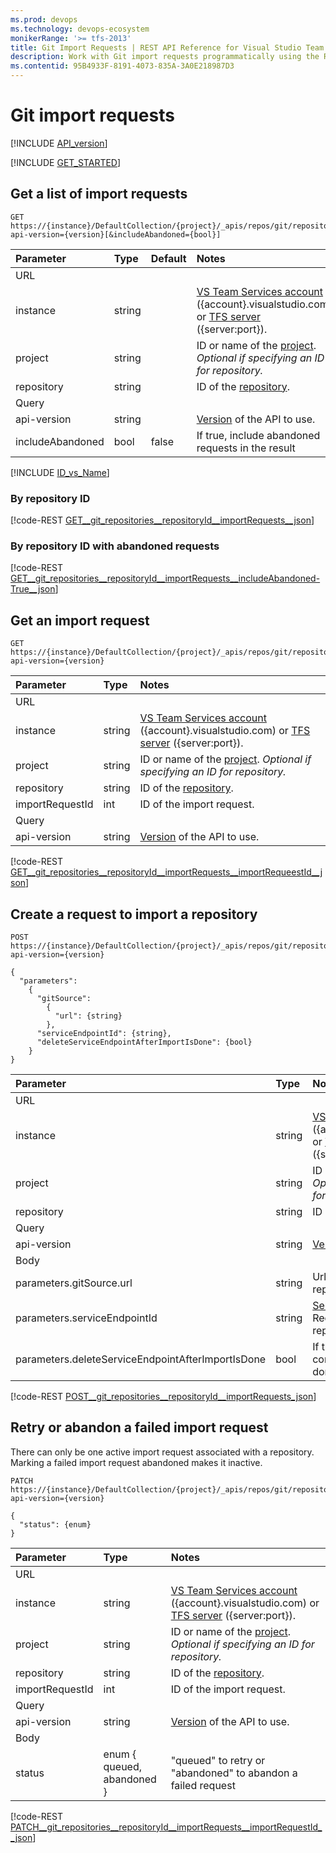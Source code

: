 ```yaml
---
ms.prod: devops
ms.technology: devops-ecosystem
monikerRange: '>= tfs-2013'
title: Git Import Requests | REST API Reference for Visual Studio Team Services and Team Foundation Server
description: Work with Git import requests programmatically using the REST APIs for Visual Studio Team Services and Team Foundation Server.
ms.contentid: 95B4933F-8191-4073-835A-3A0E218987D3
---
```


# Git import requests
[!INCLUDE [API_version](../_data/version3-preview.md)]

[!INCLUDE [GET_STARTED](../_data/get-started.md)]

## Get a list of import requests

```no-highlight
GET https://{instance}/DefaultCollection/{project}/_apis/repos/git/repositories/{repository}/importRequests?api-version={version}[&includeAbandoned={bool}]
```

| Parameter         | Type    | Default | Notes
|:------------------|:--------|:--------|:----------------------------------------------------------------------------------------------------------------------------
| URL
| instance          | string  |         | [VS Team Services account](/vsts/integrate/get-started/rest/basics) ({account}.visualstudio.com) or [TFS server](/vsts/integrate/get-started/rest/basics) ({server:port}).
| project           | string  |         | ID or name of the [project](../tfs/projects.md). *Optional if specifying an ID for repository.*
| repository        | string  |         | ID of the [repository](./repositories.md).
| Query
| api-version       | string  |         | [Version](../../concepts/rest-api-versioning.md) of the API to use.
| includeAbandoned  | bool    |  false  | If true, include abandoned requests in the result

[!INCLUDE [ID_vs_Name](_data/id_or_name.md)]

### By repository ID
[!code-REST [GET__git_repositories__repositoryId__importRequests__json](./_data/importRequests/GET__git_repositories__repositoryId__importRequests.json)]

### By repository ID with abandoned requests
[!code-REST [GET__git_repositories__repositoryId__importRequests__includeAbandoned-True__json](./_data/importRequests/GET__git_repositories__repositoryId__importRequests_includeAbandoned-True.json)]

## Get an import request

```no-highlight
GET https://{instance}/DefaultCollection/{project}/_apis/repos/git/repositories/{repository}/importRequests/{importRequestId}?api-version={version}
```

| Parameter         | Type    | Notes
|:------------------|:--------|:----------------------------------------------------------------------------------------------------------------------------
| URL
| instance          | string  | [VS Team Services account](/vsts/integrate/get-started/rest/basics) ({account}.visualstudio.com) or [TFS server](/vsts/integrate/get-started/rest/basics) ({server:port}).
| project           | string  | ID or name of the [project](../tfs/projects.md). *Optional if specifying an ID for repository.*
| repository        | string  | ID of the [repository](./repositories.md).
| importRequestId   | int     | ID of the import request.
| Query
| api-version       | string  | [Version](../../concepts/rest-api-versioning.md) of the API to use.

[!code-REST [GET__git_repositories__repositoryId__importRequests__importRequeestId__json](./_data/importRequests/GET__git_repositories__repositoryId__importRequests__importRequestId_.json)]

## Create a request to import a repository

```no-highlight
POST https://{instance}/DefaultCollection/{project}/_apis/repos/git/repositories/{repository}/importRequests?api-version={version}
```
```
{
  "parameters":
    {
      "gitSource":
        {
          "url": {string}
        },
      "serviceEndpointId": {string},
      "deleteServiceEndpointAfterImportIsDone": {bool}
    }
}
```

| Parameter                                          | Type     | Notes
|:---------------------------------------------------|:---------|:----------------------------------------------------------------------------------------------------------------------------
| URL
| instance                                           | string   | [VS Team Services account](/vsts/integrate/get-started/rest/basics) ({account}.visualstudio.com) or [TFS server](/vsts/integrate/get-started/rest/basics) ({server:port}).
| project                                            | string   | ID or name of the [project](../tfs/projects.md). *Optional if specifying an ID for repository.*
| repository                                         | string   | ID of the [repository](./repositories.md).
| Query
| api-version                                        | string   | [Version](../../concepts/rest-api-versioning.md) of the API to use.
| Body
| parameters.gitSource.url                           | string   | Url of the source Git repository to import from
| parameters.serviceEndpointId                       | string   | [Service connection](../endpoints/overview.md) ID. Required if source repository is private.
| parameters.deleteServiceEndpointAfterImportIsDone  | bool     | If true, delete service connection after import is done.

[!code-REST [POST__git_repositories__repositoryId__importRequests_json](./_data/importRequests/POST__git_repositories__repositoryId__importRequests.json)]

## Retry or abandon a failed import request

There can only be one active import request associated with a repository. Marking a failed import request abandoned makes it inactive.

```no-highlight
PATCH https://{instance}/DefaultCollection/{project}/_apis/repos/git/repositories/{repository}/importRequests/{importRequestId}?api-version={version}
```
```
{
  "status": {enum}
}
```

| Parameter            | Type                       | Notes
|:---------------------|:---------------------------|:----------------------------------------------------------------------------------------------------------------------------
| URL
| instance             | string                     | [VS Team Services account](/vsts/integrate/get-started/rest/basics) ({account}.visualstudio.com) or [TFS server](/vsts/integrate/get-started/rest/basics) ({server:port}).
| project              | string                     | ID or name of the [project](../tfs/projects.md). *Optional if specifying an ID for repository.*
| repository           | string                     | ID of the [repository](./repositories.md).
| importRequestId      | int                        | ID of the import request.
| Query
| api-version          | string                     | [Version](../../concepts/rest-api-versioning.md) of the API to use.
| Body
| status               | enum { queued, abandoned } | "queued" to retry or "abandoned" to abandon a failed request

[!code-REST [PATCH__git_repositories__repositoryId__importRequests__importRequestId__json](./_data/importRequests/PATCH__git_repositories__repositoryId__importRequests__importRequestId_.json)]
